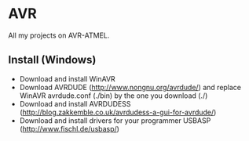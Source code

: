 # AVR
All my projects on AVR-ATMEL.

## Install (Windows)
- Download and install WinAVR
- Download AVRDUDE (http://www.nongnu.org/avrdude/) and replace WinAVR avrdude.conf (./bin) by the one you download (./)
- Download and install AVRDUDESS (http://blog.zakkemble.co.uk/avrdudess-a-gui-for-avrdude/)
- Download and install drivers for your programmer USBASP (http://www.fischl.de/usbasp/)

